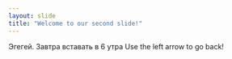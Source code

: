 ```yaml
---
layout: slide
title: "Welcome to our second slide!"
---
```

Эгегей. Завтра вставать в 6 утра
Use the left arrow to go back!